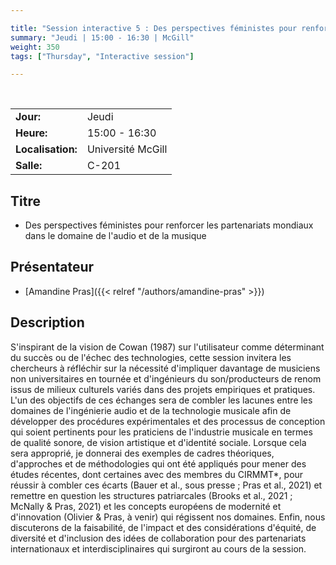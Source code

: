 ```yaml
---

title: "Session interactive 5 : Des perspectives féministes pour renforcer les partenariats mondiaux"
summary: "Jeudi | 15:00 - 16:30 | McGill"
weight: 350
tags: ["Thursday", "Interactive session"]

---
```


<br>

| | |
| - | - |
| **Jour:** | Jeudi |
| **Heure:** | 15:00 - 16:30 |
| **Localisation:** | Université McGill |
| **Salle:** | C-201 |

## Titre

- Des perspectives féministes pour renforcer les partenariats mondiaux dans le domaine de l'audio et de la musique

## Présentateur

- [Amandine Pras]({{< relref "/authors/amandine-pras" >}})

## Description

S'inspirant de la vision de Cowan (1987) sur l'utilisateur comme déterminant du succès ou de l'échec des technologies, cette session invitera les chercheurs à réfléchir sur la nécessité d'impliquer davantage de musiciens non universitaires en tournée et d'ingénieurs du son/producteurs de renom issus de milieux culturels variés dans des projets empiriques et pratiques. L'un des objectifs de ces échanges sera de combler les lacunes entre les domaines de l'ingénierie audio et de la technologie musicale afin de développer des procédures expérimentales et des processus de conception qui soient pertinents pour les praticiens de l'industrie musicale en termes de qualité sonore, de vision artistique et d'identité sociale. Lorsque cela sera approprié, je donnerai des exemples de cadres théoriques, d'approches et de méthodologies qui ont été appliqués pour mener des études récentes, dont certaines avec des membres du CIRMMT*, pour réussir à combler ces écarts (Bauer et al., sous presse ; Pras et al., 2021) et remettre en question les structures patriarcales (Brooks et al., 2021 ; McNally & Pras, 2021) et les concepts européens de modernité et d'innovation (Olivier & Pras, à venir) qui régissent nos domaines. Enfin, nous discuterons de la faisabilité, de l'impact et des considérations d'équité, de diversité et d'inclusion des idées de collaboration pour des partenariats internationaux et interdisciplinaires qui surgiront au cours de la session.